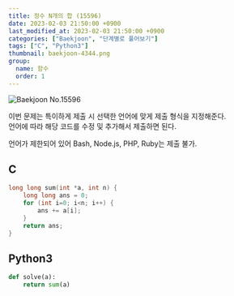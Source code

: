 ```yaml
---
title: 정수 N개의 합 (15596)
date: 2023-02-03 21:50:00 +0900
last_modified_at: 2023-02-03 21:50:00 +0900
categories: ["Baekjoon", "단계별로 풀어보기"]
tags: ["C", "Python3"]
thumbnail: baekjoon-4344.png
group:
  name: 함수
  order: 1
---
```


![Baekjoon No.15596](baekjoon-15596.png)

이번 문제는 특이하게 제출 시 선택한 언어에 맞게 제출 형식을 지정해준다.  
언어에 따라 해당 코드를 수정 및 추가해서 제출하면 된다.

언어가 제한되어 있어 Bash, Node.js, PHP, Ruby는 제출 불가.

## C
```c
long long sum(int *a, int n) {
	long long ans = 0;
	for (int i=0; i<n; i++) {
		ans += a[i];
	}
	return ans;
}
```

## Python3
```python
def solve(a):
    return sum(a)
```
